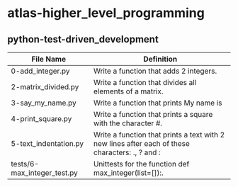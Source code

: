 # atlas-higher_level_programming

## python-test-driven_development
| File Name | Definition |
| --- | --- |
| 0-add_integer.py | Write a function that adds 2 integers. |
| 2-matrix_divided.py | Write a function that divides all elements of a matrix. |
| 3-say_my_name.py | Write a function that prints My name is <first name> <last name> |
| 4-print_square.py | Write a function that prints a square with the character #. |
| 5-text_indentation.py | Write a function that prints a text with 2 new lines after each of these characters: ., ? and : |
| tests/6-max_integer_test.py | Unittests for the function def max_integer(list=[]):. |
